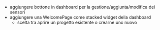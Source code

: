 - aggiungere bottone in dashboard per la gestione/aggiunta/modifica dei sensori
- aggiungere una WelcomePage come stacked widget della dashboard
    - scelta tra aprire un progetto esistente o crearne uno nuovo
